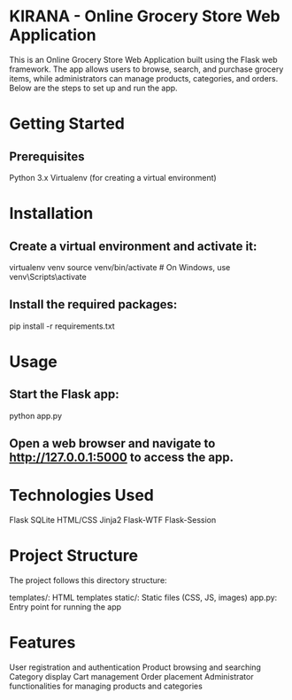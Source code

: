 # KIRANA - Online Grocery Store Web Application
This is an Online Grocery Store Web Application built using the Flask web framework. The app allows users to browse, search, and purchase grocery items, while administrators can manage products, categories, and orders. Below are the steps to set up and run the app.

# Getting Started
## Prerequisites
Python 3.x
Virtualenv (for creating a virtual environment)

# Installation
## Create a virtual environment and activate it:
virtualenv venv
source venv/bin/activate  # On Windows, use venv\Scripts\activate

## Install the required packages:
pip install -r requirements.txt

# Usage
## Start the Flask app:
python app.py
## Open a web browser and navigate to http://127.0.0.1:5000 to access the app.

# Technologies Used
Flask
SQLite
HTML/CSS
Jinja2
Flask-WTF
Flask-Session

# Project Structure
The project follows this directory structure:

templates/: HTML templates
static/: Static files (CSS, JS, images)
app.py: Entry point for running the app

# Features
User registration and authentication
Product browsing and searching
Category display
Cart management
Order placement
Administrator functionalities for managing products and categories

